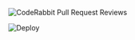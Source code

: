 ![CodeRabbit Pull Request Reviews](https://img.shields.io/coderabbit/prs/github/devrapture/devrapture?utm_source=oss&utm_medium=github&utm_campaign=devrapture%2Fdevrapture&labelColor=171717&color=FF570A&link=https%3A%2F%2Fcoderabbit.ai&label=CodeRabbit+Reviews)

![Deploy](https://github.com/devrapture/devlog/actions/workflows/deploy.yml/badge.svg)
